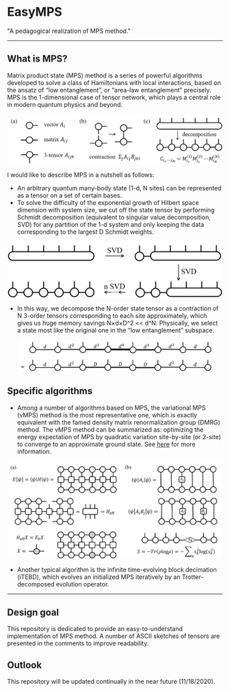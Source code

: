 # EasyMPS
"A pedagogical realization of MPS method."

---------------------------------

## What is MPS?

Matrix product state (MPS) method is a series of powerful algorithms developed to solve a class of Hamiltonians with local interactions, based on the ansatz of “low entanglement”, or “area-law entanglement” precisely. MPS is the 1-dimensional case of tensor network, which plays a central role in modern quantum physics and beyond.

<p align="center">
<img src="https://raw.githubusercontent.com/Haokai-Zhang/EasyMPS/main/image/penrose_tensor_sketch.png" alt="Penrose tensor graph representations." width="600"/>
</p>

I would like to describe MPS in a nutshell as follows:

- An arbitrary quantum many-body state (1-d, N sites) can be represented as a tensor on a set of certain bases. 
- To solve the difficulty of the exponential growth of Hilbert space dimension with system size, we cut off the state tensor by performing Schmidt decomposition (equivalent to singular value decomposition, SVD) for any partition of the 1-d system and only keeping the data corresponding to the largest D Schmidt weights.

<p align="center">
<img src="https://raw.githubusercontent.com/Haokai-Zhang/EasyMPS/main/image/mps_sketch.png" alt="Tensor decomposes to MPS." width="500"/>
</p>

- In this way, we decompose the N-order state tensor as a contraction of N 3-order tensors corresponding to each site approximately, which gives us huge memory savings N×d×D^2 << d^N. Physically, we select a state most like the original one in the “low entanglement” subspace.

<p align="center">
<img src="https://raw.githubusercontent.com/Haokai-Zhang/EasyMPS/main/image/svd_approximate.png" alt="Reduced bond dimensions." width="450"/>
</p>

## Specific algorithms

- Among a number of algorithms based on MPS, the variational MPS (vMPS) method is the most representative one, which is exactly equivalent with the famed density matrix renormalization group (DMRG) method. The vMPS method can be summarized as: optimizing the energy expectation of MPS by quadratic variation site-by-site (or 2-site) to converge to an approximate ground state. See [here](https://www.zhihu.com/question/270191605/answer/1585609137) for more information.

<p align="center">
<img src="https://raw.githubusercontent.com/Haokai-Zhang/EasyMPS/main/image/vmps_sketch.png" alt="vMPS algorithm." width="600"/>
</p>

- Another typical algorithm is the infinite time-evolving block decimation (iTEBD), which evolves an initialized MPS iteratively by an Trotter-decomposed evolution operator.


---------------------------------

## Design goal

This repository is dedicated to provide an easy-to-understand implementation of MPS method. A number of ASCII sketches of tensors are presented in the comments to improve readability.

## Outlook

This repository will be updated continually in the near future (11/18/2020).
